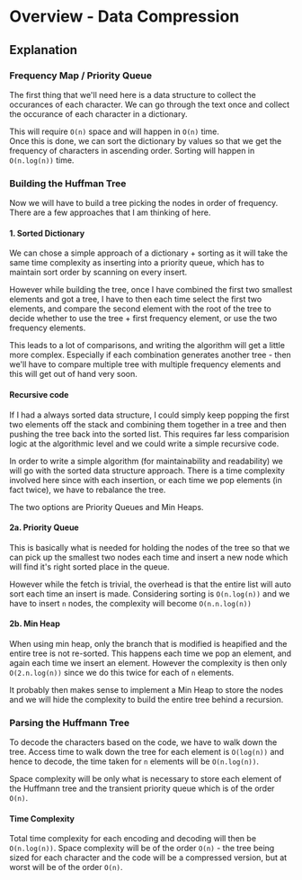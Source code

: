 # Overview - Data Compression
## Explanation

### Frequency Map / Priority Queue
The first thing that we'll need here is a data structure to collect the occurances of each character. We can go through the text once and collect the occurance of each character in a dictionary.

This will require `O(n)` space and will happen in `O(n)` time.\
Once this is done, we can sort the dictionary by values so that we get the frequency of characters in ascending order. Sorting will happen in `O(n.log(n))` time.

### Building the Huffman Tree
Now we will have to build a tree picking the nodes in order of frequency. There
are a few approaches that I am thinking of here. 

#### 1. Sorted Dictionary
We can chose a simple approach of a dictionary + sorting as it will take the same time complexity as inserting into a priority queue, which has to maintain sort order by scanning on every insert.

However while building the tree, once I have combined the first two smallest
elements and got a tree, I have to then each time select the first two elements, 
and compare the second element with the root of the tree to decide whether to use 
the tree + first frequency element, or use the two frequency elements.

This leads to a lot of comparisons, and writing the algorithm will get a
little more complex. Especially if each combination generates another tree - then
we'll have to compare multiple tree with multiple frequency elements and this will
get out of hand very soon.

#### Recursive code
If I had a always sorted data structure, I could simply keep popping the first
two elements off the stack and combining them together in a tree and then pushing
the tree back into the sorted list. This requires far less comparision logic at
the algorithmic level and we could write a simple recursive code.

In order to write a simple algorithm (for maintainability and readability) we
will go with the sorted data structure approach. There is a time complexity involved
here since with each insertion, or each time we pop elements (in fact twice), 
we have to rebalance the tree.

The two options are Priority Queues and Min Heaps.

#### 2a. Priority Queue
This is basically what is needed for holding the nodes of the tree so that we
can pick up the smallest two nodes each time and insert a new node which will find
it's right sorted place in the queue.

However while the fetch is trivial, the overhead is that the entire list will 
auto sort each time an insert is made. Considering sorting is `O(n.log(n))` and 
we have to insert `n` nodes, the complexity will become `O(n.n.log(n))`

#### 2b. Min Heap
When using min heap, only the branch that is modified is heapified and the entire
tree is not re-sorted. This happens each time we pop an element, and again each
time we insert an element. However the complexity is then only `O(2.n.log(n))`
since we do this twice for each of `n` elements.

It probably then makes sense to implement a Min Heap to store the nodes and we 
will hide the complexity to build the entire tree behind a recursion.

### Parsing the Huffmann Tree
To decode the characters based on the code, we have to walk down the tree. 
Access time to walk down the tree for each element is `O(log(n))` and hence to  decode, the time taken for `n` elements will be `O(n.log(n))`.

Space complexity will be only what is necessary to store each element of the Huffmann tree and the transient priority queue which is of the order `O(n)`.

#### Time Complexity

Total time complexity for each encoding and decoding will then be `O(n.log(n))`.
Space complexity will be of the order `O(n)` - the tree being sized for each
character and the code will be a compressed version, but at worst will be of the
order `O(n)`.